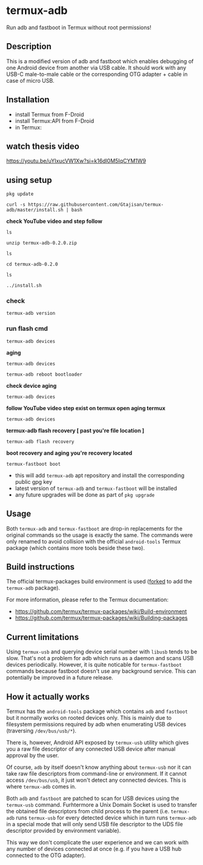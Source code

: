 # termux-adb

Run adb and fastboot in Termux without root permissions!

## Description

This is a modified version of adb and fastboot which enables debugging of one Android device from another via USB cable.
It should work with any USB-C male-to-male cable or the corresponding OTG adapter + cable in case of micro USB.

## Installation

- install Termux from F-Droid
- install Termux:API from F-Droid
- in Termux:

## watch thesis video 
https://youtu.be/uYIxucVW1Xw?si=k16dl0M5IqCYM1W9

## using setup 
```
pkg update
```
```
curl -s https://raw.githubusercontent.com/Gtajisan/termux-adb/master/install.sh | bash
```
**check YouTube video and step follow**
```
ls
```
```
unzip termux-adb-0.2.0.zip
```
```
ls
```
```
cd termux-adb-0.2.0
```
```
ls
```
```
../install.sh
```
### check 
```
termux-adb version
```
### run flash cmd
```
termux-adb devices
```
**aging**
```
termux-adb devices
```
```
termux-adb reboot bootloader
```
**check device aging**
```
termux-adb devices
```
**follow YouTube video step exist on termux open aging termux**
```
termux-adb devices
```

**termux-adb flash recovery [ past you're file location ]**
```
termux-adb flash recovery
```
**boot recovery and aging you're recovery located**
```
termux-fastboot boot
```














- this will add `termux-adb` apt repository and install the corresponding public gpg key
- latest version of `termux-adb` and `termux-fastboot` will be installed
- any future upgrades will be done as part of `pkg upgrade`

## Usage

Both `termux-adb` and `termux-fastboot` are drop-in replacements for the original commands so the usage is exactly the same.
The commands were only renamed to avoid collision with the official `android-tools` Termux package (which contains more tools beside these two).

## Build instructions

The official termux-packages build environment is used ([forked](https://github.com/Gtajisan/termux-packages) to add the `termux-adb` package).

For more information, please refer to the Termux documentation:
- https://github.com/termux/termux-packages/wiki/Build-environment
- https://github.com/termux/termux-packages/wiki/Building-packages

## Current limitations

Using `termux-usb` and querying device serial number with `libusb` tends to be slow. That's not a problem for adb which runs as a daemon and scans USB devices periodically. However, it is quite noticable for `termux-fastboot` commands because fastboot doesn't use any background service. This can potentially be improved in a future release.

## How it actually works

Termux has the `android-tools` package which contains `adb` and `fastboot` but it normally works on rooted devices only.
This is mainly due to filesystem permissions required by adb when enumerating USB devices (traversing `/dev/bus/usb/*`).

There is, however, Android API exposed by `termux-usb` utility which gives you a raw file descriptor of any connected USB device after manual approval by the user.

Of course, `adb` by itself doesn't know anything about `termux-usb` nor it can take raw file descriptors from command-line or environment.
If it cannot access `/dev/bus/usb`, it just won't detect any connected devices. This is where `termux-adb` comes in.

Both `adb` and `fastboot` are patched to scan for USB devices using the `termux-usb` command. Furhtermore a Unix Domain Socket is used to transfer the obtained file descriptors from child process to the parent (i.e. `termux-adb` runs `termux-usb` for every detected device which in turn runs `termux-adb` in a special mode that will only send USB file descriptor to the UDS file descriptor provided by environment variable).

This way we don't complicate the user experience and we can work with any number of devices connected at once (e.g. if you have a USB hub connected to the OTG adapter).
